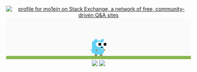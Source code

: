 
<p align="center">
<a href="https://stackoverflow.com/users/12727539/mo1ein"><img src="https://stackexchange.com/users/flair/17546311.png" width="208" height="58" alt="profile for mo1ein on Stack Exchange, a network of free, community-driven Q&amp;A sites" title="profile for mo1ein on Stack Exchange, a network of free, community-driven Q&amp;A sites"></a>
<br>
<img src="https://github.com/mo1ein/mo1ein/blob/master/gifs/g.gif?raw=true"/>
<br />
  <img height="150em" src="https://github-readme-stats-eight-theta.vercel.app/api?username=mo1ein&show_icons=true&theme=nord&include_all_commits=true&count_private=true"/>
  <img height="150em" src="https://github-readme-stats-eight-theta.vercel.app/api/top-langs/?username=mo1ein&layout=compact&langs_count=8&theme=nord"/>
</p>
